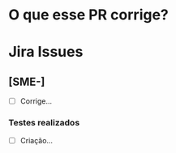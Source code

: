 # O que esse PR corrige?

# Jira Issues

## [SME-] 
- [ ] Corrige...

### Testes realizados
- [ ] Criação...
